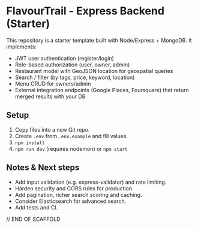 # FlavourTrail - Express Backend (Starter)


This repository is a starter template built with Node/Express + MongoDB. It implements:


- JWT user authentication (register/login)
- Role-based authorization (user, owner, admin)
- Restaurant model with GeoJSON location for geospatial queries
- Search / filter (by tags, price, keyword, location)
- Menu CRUD for owners/admin
- External integration endpoints (Google Places, Foursquare) that return merged results with your DB


## Setup
1. Copy files into a new Git repo.
2. Create `.env` from `.env.example` and fill values.
3. `npm install`
4. `npm run dev` (requires nodemon) or `npm start`


## Notes & Next steps
- Add input validation (e.g. express-validator) and rate limiting.
- Harden security and CORS rules for production.
- Add pagination, richer search scoring and caching.
- Consider Elasticsearch for advanced search.
- Add tests and CI.




// END OF SCAFFOLD